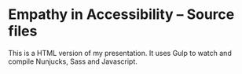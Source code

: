 # Empathy in Accessibility – Source files

This is a HTML version of my presentation. It uses Gulp to watch and compile Nunjucks, Sass and Javascript.
